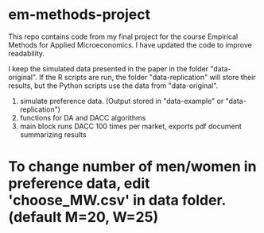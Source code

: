 # em-methods-project
This repo contains code from my final project for the course Empirical Methods for Applied Microeconomics.
I have updated the code to improve readability.

I keep the simulated data presented in the paper in the folder "data-original". If the R scripts are run, the folder
	"data-replication" will store their results, but the Python scripts use the data from "data-original".

1. simulate preference data. (Output stored in "data-example" or "data-replication")
2. functions for DA and DACC algorithms
3. main block runs DACC 100 times per market, exports pdf document summarizing results

# To change number of men/women in preference data, edit 'choose_MW.csv' in data folder. (default M=20, W=25)
